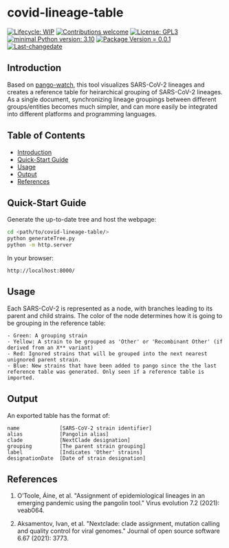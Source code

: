 # covid-lineage-table
 [![Lifecycle: WIP](https://img.shields.io/badge/lifecycle-WIP-yellow.svg)](https://lifecycle.r-lib.org/articles/stages.html#experimental) [![Contributions welcome](https://img.shields.io/badge/contributions-welcome-brightgreen.svg?style=flat)](https://github.com/provlab-bioinfo/covid-lineage-table/issues) [![License: GPL3](https://img.shields.io/badge/license-GPL3-lightgrey.svg)](https://www.gnu.org/licenses/gpl-3.0.en.html) [![minimal Python version: 3.10](https://img.shields.io/badge/Python-3.10-6666ff.svg)](https://www.python.org/) [![Package Version = 0.0.1](https://img.shields.io/badge/Package%20version-0.0.1-orange.svg?style=flat-square)](https://github.com/provlab-bioinfo/covid-lineage-table/blob/main/NEWS) [![Last-changedate](https://img.shields.io/badge/last%20change-2023--11--03-yellowgreen.svg)](https://github.com/provlab-bioinfo/covid-lineage-table/blob/main/NEWS)

## Introduction

Based on [pango-watch](https://github.com/MDU-PHL/pango-watch), this tool visualizes SARS-CoV-2 lineages and creates a reference table for heirarchical grouping of SARS-CoV-2 lineages. As a single document, synchronizing lineage groupings between different groups/entities becomes much simpler, and can more easily be integrated into different platforms and programming languages.

## Table of Contents

- [Introduction](#introduction)
- [Quick-Start Guide](#quick-start%guide)
- [Usage](#usage)
- [Output](#output)
- [References](#references)

## Quick-Start Guide

Generate the up-to-date tree and host the webpage:
```bash
cd <path/to/covid-lineage-table/>
python generateTree.py
python -m http.server
```

In your browser:
```
http://localhost:8000/
```

## Usage

Each SARS-CoV-2 is represented as a node, with branches leading to its parent and child strains. The color of the node determines how it is going to be grouping in the reference table:

    - Green: A grouping strain    
    - Yellow: A strain to be grouped as 'Other' or 'Recombinant Other' (if derived from an X** variant)
    - Red: Ignored strains that will be grouped into the next nearest unignored parent strain.
    - Blue: New strains that have been added to pango since the the last reference table was generated. Only seen if a reference table is imported.

## Output

An exported table has the format of:
```
name             [SARS-CoV-2 strain identifier]
alias            [Pangolin alias]
clade            [NextClade designation]
grouping         [The parent strain grouping]
label            [Indicates 'Other' strains]
designationDate  [Date of strain designation]
```

## References

1. O’Toole, Áine, et al. "Assignment of epidemiological lineages in an emerging pandemic using the pangolin tool." Virus evolution 7.2 (2021): veab064.

2. Aksamentov, Ivan, et al. "Nextclade: clade assignment, mutation calling and quality control for viral genomes." Journal of open source software 6.67 (2021): 3773.
